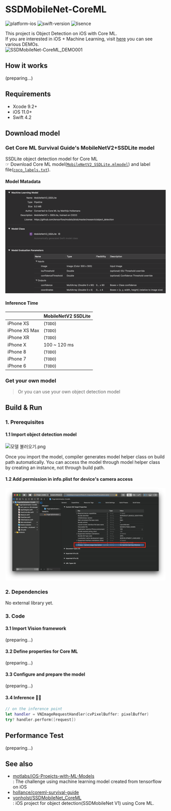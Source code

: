 # SSDMobileNet-CoreML

![platform-ios](https://img.shields.io/badge/platform-ios-lightgrey.svg)
![swift-version](https://img.shields.io/badge/swift-4.2-red.svg)
![lisence](https://img.shields.io/badge/license-MIT-black.svg)

This project is Object Detection on iOS with Core ML.<br>If you are interested in iOS + Machine Learning, visit [here](https://github.com/motlabs/iOS-Proejcts-with-ML-Models) you can see various DEMOs.<br>![SSDMobileNet-CoreML_DEMO001](resource/SSDMobileNetV2-DEMO.gif)

## How it works

(preparing...)

## Requirements

- Xcode 9.2+
- iOS 11.0+
- Swift 4.2

## Download model

### Get Core ML Survival Guide's MobileNetV2+SSDLite model

SSDLite object detection model for Core ML<br>
☞ Download Core ML model([`MobileNetV2_SSDLite.mlmodel`](https://github.com/hollance/coreml-survival-guide/blob/master/MobileNetV2%2BSSDLite/ObjectDetection/ObjectDetection/MobileNetV2_SSDLite.mlmodel)) and label file([`coco_labels.txt`](https://github.com/hollance/coreml-survival-guide/blob/master/MobileNetV2%2BSSDLite/coco_labels.txt)).

#### Model Matadata

![model metadata](resource/model_metadata2.png)

#### Inference Time

|                | MobileNetV2 SSDLite    |
| -------------- | -------- |
| iPhone XS      | (`TODO`) |
| iPhone XS Max  | (`TODO`) |
| iPhone XR      | (`TODO`) |
| iPhone X       | 100 ~ 120 ms   |
| iPhone 8       | (`TODO`) |
| iPhone 7       | (`TODO`) |
| iPhone 6       | (`TODO`) |

### Get your own model

> Or you can use your own object detection model

## Build & Run

### 1. Prerequisites

#### 1.1 Import object detection model

![모델 불러오기.png](https://github.com/tucan9389/MobileNetApp-CoreML/blob/master/resource/%EB%AA%A8%EB%8D%B8%20%EB%B6%88%EB%9F%AC%EC%98%A4%EA%B8%B0.png?raw=true)

Once you import the model, compiler generates model helper class on build path automatically. You can access the model through model helper class by creating an instance, not through build path.

#### 1.2 Add permission in info.plist for device's camera access

![prerequest_001_plist](resource/prerequest_001_plist.png)

### 2. Dependencies

No external library yet.

### 3. Code

#### 3.1 Import Vision framework

(preparing...)

#### 3.2 Define properties for Core ML

(preparing...)

#### 3.3 Configure and prepare the model

(preparing...)

#### 3.4 Inference 🏃‍♂️

```swift
// on the inference point
let handler = VNImageRequestHandler(cvPixelBuffer: pixelBuffer)
try? handler.perform([request])
```

## Performance Test

(preparing...)


## See also

- [motlabs/iOS-Proejcts-with-ML-Models](https://github.com/motlabs/iOS-Proejcts-with-ML-Models)<br>
  : The challenge using machine learning model created from tensorflow on iOS
- [hollance/coreml-survival-guide](https://github.com/hollance/coreml-survival-guide)
- [vonholst/SSDMobileNet_CoreML](https://github.com/vonholst/SSDMobileNet_CoreML)<br>
  : iOS project for object detection(SSDMobileNet V1) using Core ML.
